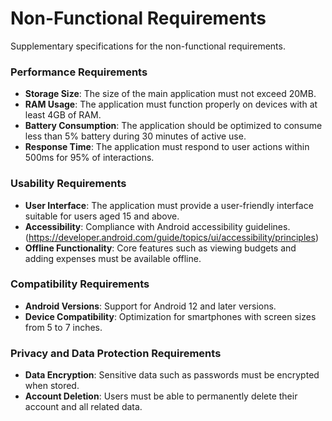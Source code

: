 # Non-Functional Requirements
Supplementary specifications for the non-functional requirements.

### Performance Requirements
- **Storage Size**: The size of the main application must not exceed 20MB.
- **RAM Usage**: The application must function properly on devices with at least 4GB of RAM.
- **Battery Consumption**: The application should be optimized to consume less than 5% battery during 30 minutes of active use.
- **Response Time**: The application must respond to user actions within 500ms for 95% of interactions.

### Usability Requirements
- **User Interface**: The application must provide a user-friendly interface suitable for users aged 15 and above.
- **Accessibility**: Compliance with Android accessibility guidelines.  
  (https://developer.android.com/guide/topics/ui/accessibility/principles)
- **Offline Functionality**: Core features such as viewing budgets and adding expenses must be available offline.

### Compatibility Requirements
- **Android Versions**: Support for Android 12 and later versions.
- **Device Compatibility**: Optimization for smartphones with screen sizes from 5 to 7 inches.

### Privacy and Data Protection Requirements
- **Data Encryption**: Sensitive data such as passwords must be encrypted when stored.
- **Account Deletion**: Users must be able to permanently delete their account and all related data.



